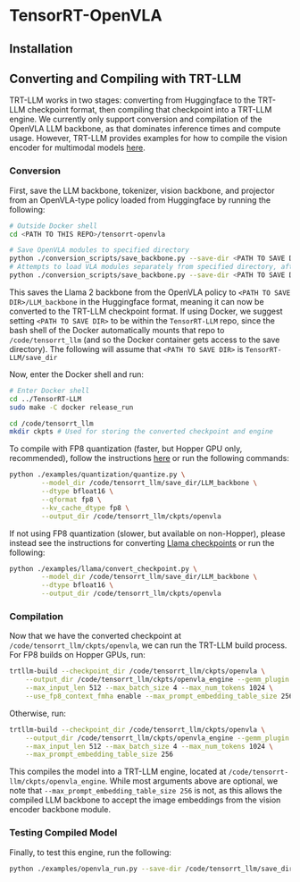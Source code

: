 # TensorRT-OpenVLA

## Installation


## Converting and Compiling with TRT-LLM

TRT-LLM works in two stages: converting from Huggingface to the TRT-LLM checkpoint format, then compiling that checkpoint into a TRT-LLM engine. We currently only support conversion and compilation of the OpenVLA LLM backbone, as that dominates inference times and compute usage. However, TRT-LLM provides examples for how to compile the vision encoder for multimodal models [here](https://github.com/NVIDIA/TensorRT-LLM/tree/main/examples/multimodal).

### Conversion

First, save the LLM backbone, tokenizer, vision backbone, and projector from an OpenVLA-type policy loaded from Huggingface by running the following:
```bash
# Outside Docker shell
cd <PATH TO THIS REPO>/tensorrt-openvla

# Save OpenVLA modules to specified directory
python ./conversion_scripts/save_backbone.py --save-dir <PATH TO SAVE DIR>
# Attempts to load VLA modules separately from specified directory, after being saved with above
python ./conversion_scripts/save_backbone.py --save-dir <PATH TO SAVE DIR> --test-load
```
This saves the Llama 2 backbone from the OpenVLA policy to `<PATH TO SAVE DIR>/LLM_backbone` in the Huggingface format, meaning it can now be converted to the TRT-LLM checkpoint format. If using Docker, we suggest setting `<PATH TO SAVE DIR>` to be within the `TensorRT-LLM` repo, since the bash shell of the Docker automatically mounts that repo to `/code/tensorrt_llm` (and so the Docker container gets access to the save directory). The following will assume that `<PATH TO SAVE DIR>` is `TensorRT-LLM/save_dir`

Now, enter the Docker shell and run:
```bash
# Enter Docker shell
cd ../TensorRT-LLM
sudo make -C docker release_run

cd /code/tensorrt_llm
mkdir ckpts # Used for storing the converted checkpoint and engine
```

To compile with FP8 quantization (faster, but Hopper GPU only, recommended), follow the instructions [here](https://github.com/NVIDIA/TensorRT-LLM/tree/main/examples/quantization) or run the following commands:
```bash
python ./examples/quantization/quantize.py \
        --model_dir /code/tensorrt_llm/save_dir/LLM_backbone \
        --dtype bfloat16 \
        --qformat fp8 \
        --kv_cache_dtype fp8 \
        --output_dir /code/tensorrt_llm/ckpts/openvla
```
If not using FP8 quantization (slower, but available on non-Hopper), please instead see the instructions for converting [Llama checkpoints](https://github.com/NVIDIA/TensorRT-LLM/tree/main/examples/llama) or run the following:
```bash
python ./examples/llama/convert_checkpoint.py \
        --model_dir /code/tensorrt_llm/save_dir/LLM_backbone \
        --dtype bfloat16 \
        --output_dir /code/tensorrt_llm/ckpts/openvla
```

### Compilation
Now that we have the converted checkpoint at `/code/tensorrt_llm/ckpts/openvla`, we can run the TRT-LLM build process. For FP8 builds on Hopper GPUs, run:
```bash
trtllm-build --checkpoint_dir /code/tensorrt_llm/ckpts/openvla \
    --output_dir /code/tensorrt_llm/ckpts/openvla_engine --gemm_plugin fp8 \
    --max_input_len 512 --max_batch_size 4 --max_num_tokens 1024 \
    --use_fp8_context_fmha enable --max_prompt_embedding_table_size 256
```
Otherwise, run:
```bash
trtllm-build --checkpoint_dir /code/tensorrt_llm/ckpts/openvla \
    --output_dir /code/tensorrt_llm/ckpts/openvla_engine --gemm_plugin auto \
    --max_input_len 512 --max_batch_size 4 --max_num_tokens 1024 \
    --max_prompt_embedding_table_size 256
```
This compiles the model into a TRT-LLM engine, located at `/code/tensorrt-llm/ckpts/openvla_engine`. While most arguments above are optional, we note that `--max_prompt_embedding_table_size 256` is not, as this allows the compiled LLM backbone to accept the image embeddings from the vision encoder backbone module.

### Testing Compiled Model

Finally, to test this engine, run the following:
```bash
python ./examples/openvla_run.py --save-dir /code/tensorrt_llm/save_dir
```